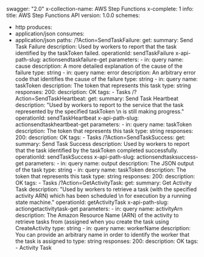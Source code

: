 swagger: "2.0"
x-collection-name: AWS Step Functions
x-complete: 1
info:
  title: AWS Step Functions API
  version: 1.0.0
schemes:
- http
produces:
- application/json
consumes:
- application/json
paths:
  /?Action=SendTaskFailure:
    get:
      summary: Send Task Failure
      description: Used by workers to report that the task identified by the taskToken
        failed.
      operationId: sendTaskFailure
      x-api-path-slug: actionsendtaskfailure-get
      parameters:
      - in: query
        name: cause
        description: A more detailed explanation of the cause of the failure
        type: string
      - in: query
        name: error
        description: An arbitrary error code that identifies the cause of the failure
        type: string
      - in: query
        name: taskToken
        description: The token that represents this task
        type: string
      responses:
        200:
          description: OK
      tags:
      - Tasks
  /?Action=SendTaskHeartbeat:
    get:
      summary: Send Task Heartbeat
      description: "Used by workers to report to the service that the task represented
        by the specified taskToken \n    is still making progress."
      operationId: sendTaskHeartbeat
      x-api-path-slug: actionsendtaskheartbeat-get
      parameters:
      - in: query
        name: taskToken
        description: The token that represents this task
        type: string
      responses:
        200:
          description: OK
      tags:
      - Tasks
  /?Action=SendTaskSuccess:
    get:
      summary: Send Task Success
      description: Used by workers to report that the task identified by the taskToken
        completed successfully.
      operationId: sendTaskSuccess
      x-api-path-slug: actionsendtasksuccess-get
      parameters:
      - in: query
        name: output
        description: The JSON output of the task
        type: string
      - in: query
        name: taskToken
        description: The token that represents this task
        type: string
      responses:
        200:
          description: OK
      tags:
      - Tasks
  /?Action=GetActivityTask:
    get:
      summary: Get Activity Task
      description: "Used by workers to retrieve a task (with the specified activity
        ARN) which has been scheduled \n    for execution by a running state machine."
      operationId: getActivityTask
      x-api-path-slug: actiongetactivitytask-get
      parameters:
      - in: query
        name: activityArn
        description: The Amazon Resource Name (ARN) of the activity to retrieve tasks
          from (assigned when you create the task      using CreateActivity
        type: string
      - in: query
        name: workerName
        description: You can provide an arbitrary name in order to identify the worker
          that the task is assigned to
        type: string
      responses:
        200:
          description: OK
      tags:
      - Activity Task